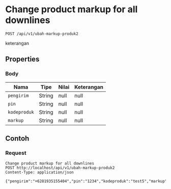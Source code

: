 # Change product markup for all downlines
```http
POST /api/v1/ubah-markup-produk2
```
keterangan
## Properties
### Body
Nama | Tipe | Nilai | Keterangan
--- | --- | --- | ---
<code>pengirim</code> | String | null | null
<code>pin</code> | String | null | null
<code>kodeproduk</code> | String | null | null
<code>markup</code> | String | null | null
## Contoh
### Request
```http
Change product markup for all downlines
POST http://localhost/api/v1/ubah-markup-produk2
Content-Type: application/json

{"pengirim":"+6281935155404","pin":"1234","kodeproduk":"test5","markup":"500"}
```
